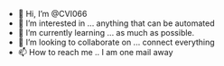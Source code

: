 - 👋 Hi, I’m @CVI066
- 👀 I’m interested in ... anything that can be automated
- 🌱 I’m currently learning ... as much as possible. 
- 💞️ I’m looking to collaborate on ... connect everything
- 📫 How to reach me .. I am one mail away

<!---
CVI066/CVI066 is a ✨ special ✨ repository because its `README.md` (this file) appears on your GitHub profile.
You can click the Preview link to take a look at your changes.
lo estoy modificando
--->
